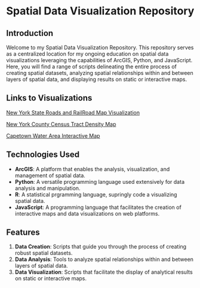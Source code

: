 # Spatial Data Visualization Repository

## Introduction

Welcome to my Spatial Data Visualization Repository. This repository serves as a centralized location for my ongoing education on spatial data visualizations leveraging the capabilities of ArcGIS, Python, and JavaScript. Here, you will find a range of scripts delineating the entire process of creating spatial datasets, analyzing spatial relationships within and between layers of spatial data, and displaying results on static or interactive maps. 

## Links to Visualizations
[New York State Roads and RailRoad Map Visualization](https://tadhglooram93.github.io/spacial_data_vis/Alpha%20-%20US_Census_TIGER/NY_map_roads_rails.html)

[New York County Census Tract Density Map](https://tadhglooram93.github.io/spacial_data_vis/bravo_census_tract/NY_map_census.html)

[Capetown Water Area Interactive Map](https://tadhglooram93.github.io/spacial_data_vis/Charlie_OpenDataPortal/index.html)

## Technologies Used

- **ArcGIS**: A platform that enables the analysis, visualization, and management of spatial data.
- **Python**: A versatile programming language used extensively for data analysis and manipulation.
- **R**: A statistical prgramming language, supringly code a visualizing spatial data.
- **JavaScript**: A programming language that facilitates the creation of interactive maps and data visualizations on web platforms.

## Features

1. **Data Creation**: Scripts that guide you through the process of creating robust spatial datasets.
2. **Data Analysis**: Tools to analyze spatial relationships within and between layers of spatial data.
3. **Data Visualization**: Scripts that facilitate the display of analytical results on static or interactive maps.
